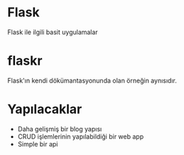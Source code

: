 # Flask
Flask ile ilgili basit uygulamalar

# flaskr
Flask'ın kendi dökümantasyonunda olan örneğin aynısıdır.

# Yapılacaklar
- Daha gelişmiş bir blog yapısı
- CRUD işlemlerinin yapılabildiği bir web app
- Simple bir api  
